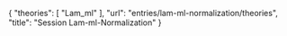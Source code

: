 {
    "theories": [
        "Lam_ml"
    ],
    "url": "entries/lam-ml-normalization/theories",
    "title": "Session Lam-ml-Normalization"
}